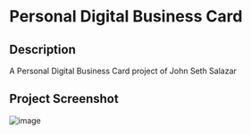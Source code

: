 ﻿# Personal Digital Business Card

## Description
A Personal Digital Business Card project of John Seth Salazar

## Project Screenshot
![image](https://user-images.githubusercontent.com/24352433/230613753-8465c08e-2175-4fd3-b7e3-20e56a67d1f0.png)
